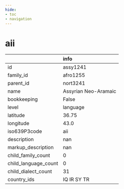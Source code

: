 ```yaml
---
hide:
- toc
- navigation
---
```

# aii
|                      | info                 |
|:---------------------|:---------------------|
| id                   | assy1241             |
| family_id            | afro1255             |
| parent_id            | nort3241             |
| name                 | Assyrian Neo-Aramaic |
| bookkeeping          | False                |
| level                | language             |
| latitude             | 36.75                |
| longitude            | 43.0                 |
| iso639P3code         | aii                  |
| description          | nan                  |
| markup_description   | nan                  |
| child_family_count   | 0                    |
| child_language_count | 0                    |
| child_dialect_count  | 31                   |
| country_ids          | IQ IR SY TR          |